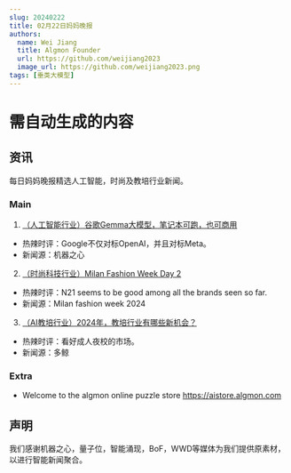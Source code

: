 ```yaml
---
slug: 20240222
title: 02月22日妈妈晚报
authors:
  name: Wei Jiang
  title: Algmon Founder
  url: https://github.com/weijiang2023
  image_url: https://github.com/weijiang2023.png
tags: [垂类大模型]
---
```


# 需自动生成的内容
## 资讯
每日妈妈晚报精选人工智能，时尚及教培行业新闻。

### Main

1. [（人工智能行业）谷歌Gemma大模型，笔记本可跑，也可商用](https://mp.weixin.qq.com/s/_iCYfqmXA3enKn3Hm-DwSA)
* 热辣时评：Google不仅对标OpenAI，并且对标Meta。
* 新闻源：机器之心

2. [（时尚科技行业）Milan Fashion Week Day 2](https://milanofashionweek.cameramoda.it/)
* 热辣时评：N21 seems to be good among all the brands seen so far.
* 新闻源：Milan fashion week 2024

3. [（AI教培行业）2024年，教培行业有哪些新机会？](https://mp.weixin.qq.com/s/oyKAxhakF2HJxz1zMY9ZQg)
* 热辣时评：看好成人夜校的市场。
* 新闻源：多鲸

### Extra
* Welcome to the algmon online puzzle store https://aistore.algmon.com

## 声明

我们感谢机器之心，量子位，智能涌现，BoF，WWD等媒体为我们提供原素材，以进行智能新闻聚合。
